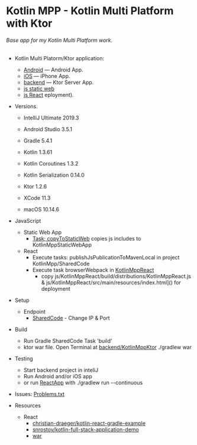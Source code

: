 # Kotlin MPP - Kotlin Multi Platform with Ktor

###### Base app for my Kotlin Multi Platform work.



* Kotlin Multi Platorm/Ktor application:
  * [Android](app) &mdash; Android App.
  * [iOS](native/KotlinMpp) &mdash; iPhone App.
  * [backend](backend/KotlinMppKtor) &mdash; Ktor Server App.
  * [js static web](js/KotlinMppStaticWeb)
  * [js React](js/KotlinMppReact)
eployment).

* Versions.
    * IntelliJ Ultimate 2019.3
    * Android Studio 3.5.1
    * Gradle 5.4.1
    * Kotlin 1.3.61
    * Kotlin Coroutines 1.3.2
    * Kotlin Serialization 0.14.0
    * Ktor 1.2.6
    
    * XCode 11.3
    * macOS 10.14.6

* JavaScript 
    * Static Web App
        * [Task; copyToStaticWeb](SharedCode/build.gradle.kts) copies js includes to KotlinMppStaticWebApp
    * React
        * Execute tasks: publishJsPublicationToMavenLocal in project KotlinMpp/SharedCode
        * Execute task browserWebpack in [KotlinMppReact](js/KotlinMppReact)
            * copy js/KotlinMppReact/build/distributions/KotlinMppReact.js 
              & js/KotlinMppReact/src/main/resources/index.html]() for deployment
            

* Setup
    * Endpoint
        * [SharedCode](SharedCode/src/commonMain/kotlin/ConstantsShared.kt) - Change IP & Port

* Build 
    * Run Gradle SharedCode Task 'build'
    * ktor war file. Open Terminal at [backend/KotlinMppKtor](backend/KotlinMppKtor) ./gradlew war

* Testing
    * Start backend project in inteliJ
    * Run Android and/or iOS app
    * or run [ReactApp](js/KotlinMppReact) with ./gradlew run --continuous

* Issues: [Problems.txt](app/src/main/assets/Problems.txt)

* Resources
    * React 
        * [christian-draeger/kotlin-react-gradle-example](https://github.com/christian-draeger/kotlin-react-gradle-example)
        * [snrostov/kotlin-full-stack-application-demo](https://github.com/snrostov/kotlin-full-stack-application-demo)
        * [war](https://ktor.io/servers/deploy/packing/war.html)
